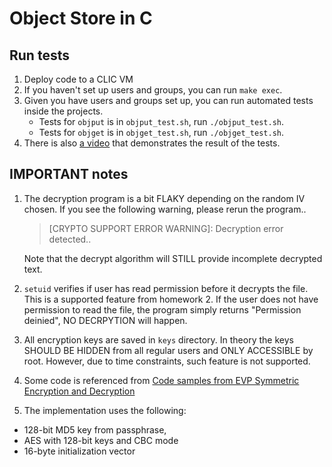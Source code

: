 # Object Store in C

## Run tests

1. Deploy code to a CLIC VM
2. If you haven't set up users and groups, you can run `make exec`.
3. Given you have users and groups set up, you can run automated tests
   inside the projects.
   - Tests for `objput` is in `objput_test.sh`, run
     `./objput_test.sh`.
   - Tests for `objget` is in `objget_test.sh`, run
     `./objget_test.sh`.
4. There is also [a video](https://vimeo.com/112025038) that demonstrates the result of the tests.

## IMPORTANT notes
1. The decryption program is a bit FLAKY depending on the random IV
   chosen. If you see the following warning, please rerun the program..

   > [CRYPTO SUPPORT ERROR WARNING]: Decryption error detected..

   Note that the decrypt algorithm will STILL provide incomplete decrypted text.

2. `setuid` verifies if user has read permission before it decrypts the
   file. This is a supported feature from homework 2. If the user does
not have permission to read the file, the program simply returns
"Permission deinied", NO DECRPYTION will happen.

3. All encryption keys are saved in `keys` directory. In theory the keys
   SHOULD BE HIDDEN from all regular users and ONLY ACCESSIBLE by root.
However, due to time constraints, such feature is not supported.

4. Some code is referenced from [Code samples from EVP Symmetric
   Encryption and
Decryption](http://wiki.openssl.org/index.php/EVP_Symmetric_Encryption_and_Decryption)

5. The implementation uses the following:
  - 128-bit MD5 key from passphrase,
  - AES with 128-bit keys and CBC mode
  - 16-byte initialization vector

